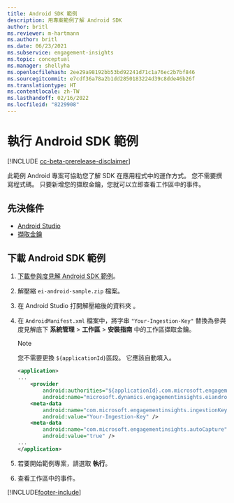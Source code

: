 ```yaml
---
title: Android SDK 範例
description: 用專案範例了解 Android SDK
author: britl
ms.reviewer: m-hartmann
ms.author: britl
ms.date: 06/23/2021
ms.subservice: engagement-insights
ms.topic: conceptual
ms.manager: shellyha
ms.openlocfilehash: 2ee29a98192bb53bd92241d71c1a76ec2b7bf846
ms.sourcegitcommit: e7cdf36a78a2b1dd2850183224d39c8dde46b26f
ms.translationtype: HT
ms.contentlocale: zh-TW
ms.lasthandoff: 02/16/2022
ms.locfileid: "8229908"
---
```

# <a name="run-the-android-sdk-sample"></a>執行 Android SDK 範例

[!INCLUDE [cc-beta-prerelease-disclaimer](includes/cc-beta-prerelease-disclaimer.md)]

此範例 Android 專案可協助您了解 SDK 在應用程式中的運作方式。 您不需要撰寫程式碼。 只要新增您的擷取金鑰，您就可以立即查看工作區中的事件。

## <a name="prerequisites"></a>先決條件

- [Android Studio](https://developer.android.com/studio)
- [擷取金鑰](get-started-android.md)

## <a name="download-the-android-sdk-sample"></a>下載 Android SDK 範例

1. [下載參與度見解 Android SDK 範例](https://download.pi.dynamics.com/sdk/EI-SDKs/ei-android-sample.zip)。
1. 解壓縮 `ei-android-sample.zip` 檔案。
1. 在 Android Studio 打開解壓縮後的資料夾 。
1. 在 `AndroidManifest.xml` 檔案中，將字串 `"Your-Ingestion-Key"` 替換為參與度見解底下 **系統管理** > **工作區** > **安裝指南** 中的工作區擷取金鑰。 

   > [!NOTE]
   > 您不需要更換 `${applicationId}`區段。 它應該自動填入。

   ```xml
   <application>
   ...
       <provider
           android:authorities="${applicationId}.com.microsoft.engagementinsights.eiandroidsdk.AnalyticsContentProvider"
           android:name="microsoft.dynamics.engagementinsights.eiandroidsdk.AnalyticsContentProvider" />
       <meta-data
           android:name="com.microsoft.engagementinsights.ingestionKey"
           android:value="Your-Ingestion-Key" />
       <meta-data
           android:name="com.microsoft.engagementinsights.autoCapture"
           android:value="true" />
   ...
   </application>
   ```

1. 若要開始範例專案，請選取 **執行**。
1. 查看工作區中的事件。


[!INCLUDE[footer-include](../includes/footer-banner.md)]
